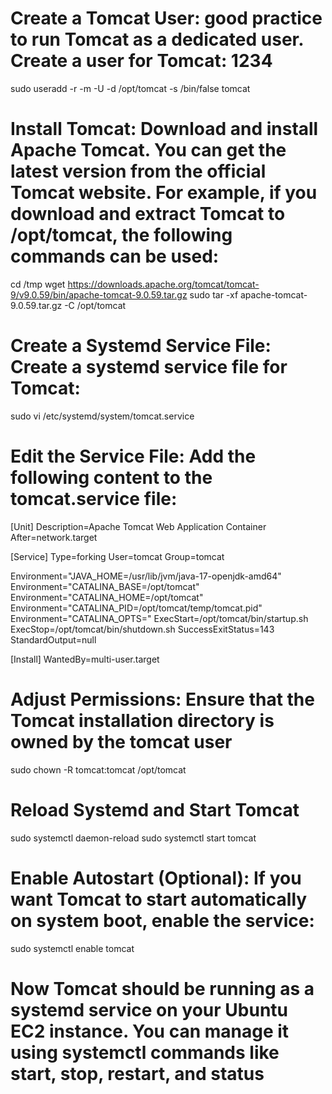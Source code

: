 # Create a Tomcat User: good practice to run Tomcat as a dedicated user. Create a user for Tomcat:  1234

sudo useradd -r -m -U -d /opt/tomcat -s /bin/false tomcat
# Install Tomcat: Download and install Apache Tomcat. You can get the latest version from the official Tomcat website. For example, if you download and extract Tomcat to /opt/tomcat, the following commands can be used:

cd /tmp
wget https://downloads.apache.org/tomcat/tomcat-9/v9.0.59/bin/apache-tomcat-9.0.59.tar.gz
sudo tar -xf apache-tomcat-9.0.59.tar.gz -C /opt/tomcat
# Create a Systemd Service File: Create a systemd service file for Tomcat:

sudo vi /etc/systemd/system/tomcat.service
# Edit the Service File: Add the following content to the tomcat.service file:
[Unit]
Description=Apache Tomcat Web Application Container
After=network.target

[Service]
Type=forking
User=tomcat
Group=tomcat

Environment="JAVA_HOME=/usr/lib/jvm/java-17-openjdk-amd64"
Environment="CATALINA_BASE=/opt/tomcat"
Environment="CATALINA_HOME=/opt/tomcat"
Environment="CATALINA_PID=/opt/tomcat/temp/tomcat.pid"
Environment="CATALINA_OPTS="
ExecStart=/opt/tomcat/bin/startup.sh
ExecStop=/opt/tomcat/bin/shutdown.sh
SuccessExitStatus=143
StandardOutput=null

[Install]
WantedBy=multi-user.target

# Adjust Permissions: Ensure that the Tomcat installation directory is owned by the tomcat user
sudo chown -R tomcat:tomcat /opt/tomcat

# Reload Systemd and Start Tomcat
sudo systemctl daemon-reload
sudo systemctl start tomcat

# Enable Autostart (Optional): If you want Tomcat to start automatically on system boot, enable the service:

sudo systemctl enable tomcat

# Now Tomcat should be running as a systemd service on your Ubuntu EC2 instance. You can manage it using systemctl commands like start, stop, restart, and status



 
